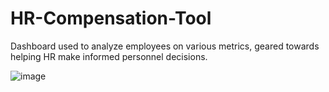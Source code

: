 # HR-Compensation-Tool
Dashboard used to analyze employees on various metrics, geared towards helping HR make informed personnel decisions.

![image](https://user-images.githubusercontent.com/56320182/93621057-03fe2d00-f9a9-11ea-8702-22148f5ec5fd.png)
